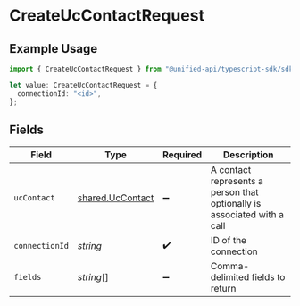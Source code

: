 # CreateUcContactRequest

## Example Usage

```typescript
import { CreateUcContactRequest } from "@unified-api/typescript-sdk/sdk/models/operations";

let value: CreateUcContactRequest = {
  connectionId: "<id>",
};
```

## Fields

| Field                                                                   | Type                                                                    | Required                                                                | Description                                                             |
| ----------------------------------------------------------------------- | ----------------------------------------------------------------------- | ----------------------------------------------------------------------- | ----------------------------------------------------------------------- |
| `ucContact`                                                             | [shared.UcContact](../../../sdk/models/shared/uccontact.md)             | :heavy_minus_sign:                                                      | A contact represents a person that optionally is associated with a call |
| `connectionId`                                                          | *string*                                                                | :heavy_check_mark:                                                      | ID of the connection                                                    |
| `fields`                                                                | *string*[]                                                              | :heavy_minus_sign:                                                      | Comma-delimited fields to return                                        |